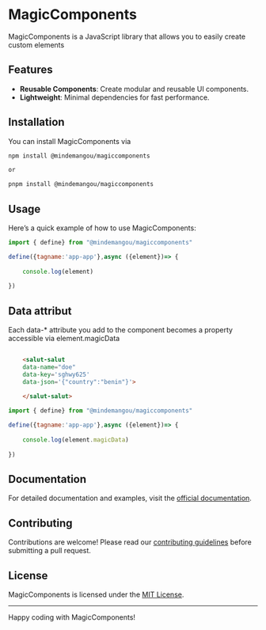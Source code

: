 # MagicComponents

MagicComponents is a JavaScript library that allows you to easily create custom elements

## Features

- **Reusable Components**: Create modular and reusable UI components.
- **Lightweight**: Minimal dependencies for fast performance.

## Installation

You can install MagicComponents via

```bash
npm install @mindemangou/magiccomponents

or

pnpm install @mindemangou/magiccomponents
```


## Usage

Here’s a quick example of how to use MagicComponents:

```javascript
import { define} from "@mindemangou/magiccomponents"

define({tagname:'app-app'},async ({element})=> {
    
    console.log(element)
    
})


```
## Data attribut
Each data-* attribute you add to the component becomes a property accessible via element.magicData

```html

    <salut-salut 
    data-name="doe" 
    data-key='sghwy625' 
    data-json='{"country":"benin"}'>
      
    </salut-salut>

```

```javascript
import { define} from "@mindemangou/magiccomponents"

define({tagname:'app-app'},async ({element})=> {
    
    console.log(element.magicData)
    
})


```

## Documentation

For detailed documentation and examples, visit the [official documentation](https://example.com/magiccomponents-docs).

## Contributing

Contributions are welcome! Please read our [contributing guidelines](CONTRIBUTING.md) before submitting a pull request.

## License

MagicComponents is licensed under the [MIT License](LICENSE).

---
Happy coding with MagicComponents!